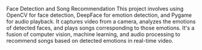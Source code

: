 Face Detection and Song Recommendation
This project involves using OpenCV for face detection, DeepFace for emotion detection, and Pygame for audio playback. It captures video from a camera, analyzes the emotions of detected faces, and plays songs corresponding to those emotions. It's a fusion of computer vision, machine learning, and audio processing to recommend songs based on detected emotions in real-time video.

